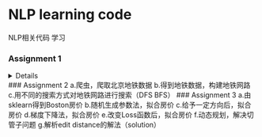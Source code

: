 # NLP learning code
NLP相关代码 学习


### Assignment 1 
<details>
      a.定义语法，建立句子生成器
      b.由豆瓣影评训练语言模型，评估上面生成的句子
</details>
### Assignment 2 
      a.爬虫，爬取北京地铁数据
      b.得到地铁数据，构建地铁网路
      c.用不同的搜索方式对地铁网路进行搜索（DFS BFS）
### Assignment 3
      a.由sklearn得到Boston房价
      b.随机生成参数法，拟合房价
      c.给予一定方向后，拟合房价
      d.梯度下降法，拟合房价
      e.改变Loss函数后，拟合房价
      f.动态规划，解决切管子问题
      g.解析edit distance的解法（solution）
      
      
